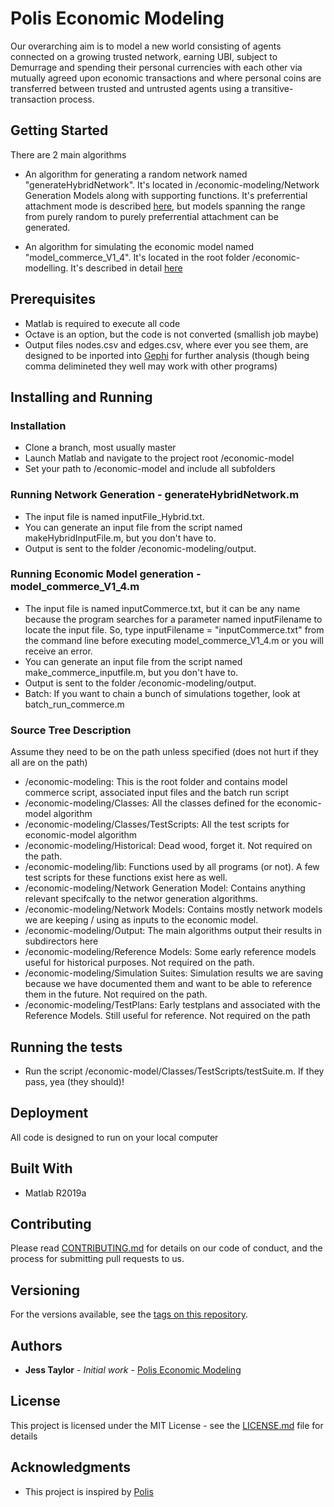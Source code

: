 # Polis Economic Modeling

Our overarching aim is to model a new world consisting of agents connected on a growing trusted network, earning UBI, subject to Demurrage and spending their personal currencies with each other via mutually agreed upon economic transactions and where personal coins are transferred between trusted and untrusted agents using a transitive-transaction process. 

## Getting Started

There are 2 main algorithms

* An algorithm for generating a random network named "generateHybridNetwork". It's located in /economic-modeling/Network Generation Models along with supporting functions. It's preferrential attachment mode is described [here](https://blog.polis.global/the-networks/), but models spanning the range from purely random to purely preferrential attachment can be generated.

* An algorithm for simulating the economic model named "model_commerce_V1_4". It's located in the root folder /economic-modelling. It's described in detail [here](https://blog.polis.global/the-economic-model/)

## Prerequisites

* Matlab is required to execute all code
* Octave is an option, but the code is not converted (smallish job maybe)
* Output files nodes.csv and edges.csv, where ever you see them, are designed to be inported into [Gephi](https://gephi.org) for further analysis (though being comma delimineted they well may work with other programs)

## Installing and Running

### Installation

* Clone a branch, most usually master 
* Launch Matlab and navigate to the project root /economic-model
* Set your path to /economic-model and include all subfolders 

### Running Network Generation - generateHybridNetwork.m

* The input file is named inputFile_Hybrid.txt. 
* You can generate an input file from the script named makeHybridInputFile.m, but you don't have to. 
* Output is sent to the folder /economic-modeling/output.

### Running Economic Model generation - model_commerce_V1_4.m

* The input file is named inputCommerce.txt, but it can be any name because the program searches for a parameter named inputFilename to locate the input file. So, type inputFilename = "inputCommerce.txt" from the command line before executing model_commerce_V1_4.m or you will receive an error.
* You can generate an input file from the script named make_commerce_inputfile.m, but you don't have to. 
* Output is sent to the folder /economic-modeling/output.
* Batch: If you want to chain a bunch of simulations together, look at batch_run_commerce.m

### Source Tree Description

Assume they need to be on the path unless specified (does not hurt if they all are on the path)

* /economic-modeling: This is the root folder and contains model commerce script, associated input files and the batch run script
* /economic-modeling/Classes: All the classes defined for the economic-model algorithm 
* /economic-modeling/Classes/TestScripts: All the test scripts for economic-model algorithm 
* /economic-modeling/Historical: Dead wood, forget it. Not required on the path.
* /economic-modeling/lib: Functions used by all programs (or not). A few test scripts for these functions exist here as well.
* /economic-modeling/Network Generation Model: Contains anything relevant specifcally to the networ generation algorithms. 
* /economic-modeling/Network Models: Contains mostly network models we are keeping / using as inputs to the economic model.
* /economic-modeling/Output: The main algorithms output their results in subdirectors here
* /economic-modeling/Reference Models: Some early reference models useful for historical purposes. Not required on the path.
* /economic-modeling/Simulation Suites: Simulation results we are saving because we have documented them and want to be able to reference them in the future. Not required on the path.
* /economic-modeling/TestPlans: Early testplans and associated with the Reference Models. Still useful for reference. Not required on the path

## Running the tests

* Run the script /economic-model/Classes/TestScripts/testSuite.m. If they pass, yea (they should)!

## Deployment

All code is designed to run on your local computer

## Built With

* Matlab R2019a

## Contributing

Please read [CONTRIBUTING.md](CONTRIBUTING.md) for details on our code of conduct, and the process for submitting pull requests to us.

## Versioning

For the versions available, see the [tags on this repository](https://github.com/Acro-polis/economic-model/tags). 

## Authors

* **Jess Taylor** - *Initial work* - [Polis Economic Modeling](https://github.com/Acro-polis/economic-model)

## License

This project is licensed under the MIT License - see the [LICENSE.md](LICENSE.md) file for details

## Acknowledgments

* This project is inspired by [Polis](https://blog.polis.global)
